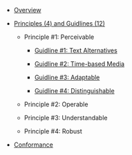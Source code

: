 

- [Overview](https://shoshiko.github.io/overview)

- [Principles (4) and Guidlines (12)](https://shoshiko.github.io/principles-and-guidlines)

  - Principle #1: Perceivable

    - [Guidline #1: Text Alternatives](https://shoshiko.github.io/first-guidline)

    - [Guidline #2: Time-based Media](https://shoshiko.github.io/second-guidline)

    - [Guidline #3: Adaptable](https://shoshiko.github.io/third-guidline)

    - [Guidline #4: Distinguishable](https://shoshiko.github.io/forth-guidline)

  - Principle #2: Operable

  - Principle #3: Understandable

  - Principle #4: Robust

- [Conformance](https://shoshiko.github.io/conformance)
